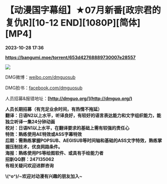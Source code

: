 # 【动漫国字幕组】★07月新番[政宗君的复仇R][10-12 END][1080P][简体][MP4]

**2023-10-28 17:36**

**https://bangumi.moe/torrent/653d42768889730007e28557**

![](https://s2.loli.net/2023/07/29/FT8qhl1DU75XQSp.jpg)

DMG微博：[weibo.com/dmguosub](https://weibo.com/dmguosub)

DMG脸书：[facebook.com/dmguosub](https://facebook.com/dmguosub)

人员招募&报错地址：**[http://dmguo.org/](http://dmguo.org/)**  
  
**人员长期招募（有充足业余时间，有热情不拖延）  
翻译：日语N2以上水平，听译良好，有较好的语言表达能力和文字组织能力，能独立听译一集24分钟动画  
校对：日语N1以上水平，在翻译要求的基础上需有较强的责任心**  
**特效：熟练使用AE特效或ASS字幕特效  
后期：需熟练掌握POPSUB、AEGISUB等时间轴和基础的ASS文字特效，熟练掌握压制技术，优良网路条件。**  
**海报：熟练使用PS等绘图软件、或具有手绘能力者  
招新QQ群：247135062  
有相关疑问欢迎进群咨询** 

**\\(^o^)/~欢迎对动漫有兴趣的朋友加入~**